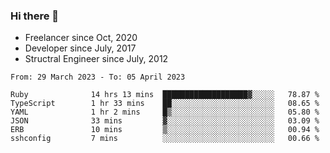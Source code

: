 ### Hi there 👋

- Freelancer since Oct, 2020
- Developer since July, 2017
- Structral Engineer since July, 2012

<!--START_SECTION:waka-->

```text
From: 29 March 2023 - To: 05 April 2023

Ruby              14 hrs 13 mins  ███████████████████▓░░░░░   78.87 %
TypeScript        1 hr 33 mins    ██░░░░░░░░░░░░░░░░░░░░░░░   08.65 %
YAML              1 hr 2 mins     █▒░░░░░░░░░░░░░░░░░░░░░░░   05.80 %
JSON              33 mins         ▓░░░░░░░░░░░░░░░░░░░░░░░░   03.09 %
ERB               10 mins         ▒░░░░░░░░░░░░░░░░░░░░░░░░   00.94 %
sshconfig         7 mins          ░░░░░░░░░░░░░░░░░░░░░░░░░   00.66 %
```

<!--END_SECTION:waka-->

